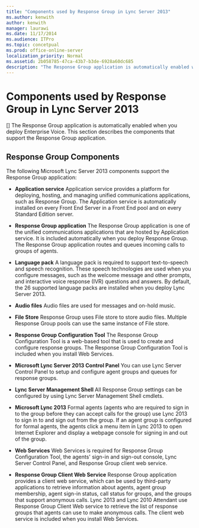 ```yaml
---
title: "Components used by Response Group in Lync Server 2013"
ms.author: kenwith
author: kenwith
manager: laurawi
ms.date: 11/17/2014
ms.audience: ITPro
ms.topic: concetpual
ms.prod: office-online-server
localization_priority: Normal
ms.assetid: 2b058785-47ca-43b7-b3de-6928a60dc685
description: "The Response Group application is automatically enabled when you deploy Enterprise Voice. This section describes the components that support the Response Group application."
---
```


# Components used by Response Group in Lync Server 2013
[]
The Response Group application is automatically enabled when you deploy Enterprise Voice. This section describes the components that support the Response Group application.
  
## Response Group Components

The following Microsoft Lync Server 2013 components support the Response Group application:
  
- **Application service** Application service provides a platform for deploying, hosting, and managing unified communications applications, such as Response Group. The Application service is automatically installed on every Front End Server in a Front End pool and on every Standard Edition server. 
    
- **Response Group application** The Response Group application is one of the unified communications applications that are hosted by Application service. It is included automatically when you deploy Response Group. The Response Group application routes and queues incoming calls to groups of agents. 
    
- **Language pack** A language pack is required to support text-to-speech and speech recognition. These speech technologies are used when you configure messages, such as the welcome message and other prompts, and interactive voice response (IVR) questions and answers. By default, the 26 supported language packs are installed when you deploy Lync Server 2013. 
    
- **Audio files** Audio files are used for messages and on-hold music. 
    
- **File Store** Response Group uses File store to store audio files. Multiple Response Group pools can use the same instance of File store. 
    
- **Response Group Configuration Tool** The Response Group Configuration Tool is a web-based tool that is used to create and configure response groups. The Response Group Configuration Tool is included when you install Web Services. 
    
- **Microsoft Lync Server 2013 Control Panel** You can use Lync Server Control Panel to setup and configure agent groups and queues for response groups. 
    
- **Lync Server Management Shell** All Response Group settings can be configured by using Lync Server Management Shell cmdlets. 
    
- **Microsoft Lync 2013** Formal agents (agents who are required to sign in to the group before they can accept calls for the group) use Lync 2013 to sign in to and sign out from the group. If an agent group is configured for formal agents, the agents click a menu item in Lync 2013 to open Internet Explorer and display a webpage console for signing in and out of the group. 
    
- **Web Services** Web Services is required for Response Group Configuration Tool, the agents' sign-in and sign-out console, Lync Server Control Panel, and Response Group client web service. 
    
- **Response Group Client Web Service** Response Group application provides a client web service, which can be used by third-party applications to retrieve information about agents, agent group membership, agent sign-in status, call status for groups, and the groups that support anonymous calls. Lync 2013 and Lync 2010 Attendant use Response Group Client Web service to retrieve the list of response groups that agents can use to make anonymous calls. The client web service is included when you install Web Services. 
    

